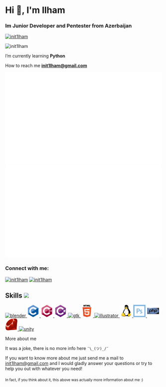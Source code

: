 <h1 align="left">Hi 👋, I'm Ilham</h1>
<h3 align="lest">Im Junior Developer and Pentester from Azerbaijan</h3>
<p align="left"> <a href="https://twitter.com/init1lham" target="blank"><img src="https://img.shields.io/twitter/follow/init1lham?logo=twitter&style=for-the-badge" alt="init1lham" /></a> </p>
<p align="left"> <img src="https://komarev.com/ghpvc/?username=init1lham&label=Profile%20views&color=0e75b6&style=flat" alt="init1lham" /> </p>

I’m currently learning **Python**

How to reach me **init1lham@gmail.com**


<div>

<a href="https://github.com/init1lham/github-stats">
  
![](https://raw.githubusercontent.com/init1lham/github-stats/master/generated/overview.svg)
![](https://github.com/init1lham/github-stats/blob/master/generated/languages.svg)

</a>

</div>

<h3 align="left">Connect with me:</h3>
<p align="left">
<a href="https://twitter.com/init1lham" target="blank"><img align="center" src="https://raw.githubusercontent.com/rahuldkjain/github-profile-readme-generator/master/src/images/icons/Social/twitter.svg" alt="init1lham" height="30" width="40" /></a>
<a href="https://instagram.com/init1lham" target="blank"><img align="center" src="https://raw.githubusercontent.com/rahuldkjain/github-profile-readme-generator/master/src/images/icons/Social/instagram.svg" alt="init1lham" height="30" width="40" /></a>
</p>

<h2> Skills <img src = "https://media2.giphy.com/media/QssGEmpkyEOhBCb7e1/giphy.gif?cid=ecf05e47a0n3gi1bfqntqmob8g9aid1oyj2wr3ds3mg700bl&rid=giphy.gif" width = 32px> </h2>
<p align="left"> <a href="https://www.blender.org/" target="_blank"> <img src="https://download.blender.org/branding/community/blender_community_badge_white.svg" alt="blender" width="40" height="40"/> </a> <a href="https://www.cprogramming.com/" target="_blank"> <img src="https://raw.githubusercontent.com/devicons/devicon/master/icons/c/c-original.svg" alt="c" width="40" height="40"/> </a> <a href="https://www.w3schools.com/cpp/" target="_blank"> <img src="https://raw.githubusercontent.com/devicons/devicon/master/icons/cplusplus/cplusplus-original.svg" alt="cplusplus" width="40" height="40"/> </a> <a href="https://www.w3schools.com/cs/" target="_blank"> <img src="https://raw.githubusercontent.com/devicons/devicon/master/icons/csharp/csharp-original.svg" alt="csharp" width="40" height="40"/> </a> <a href="https://www.gtk.org/" target="_blank"> <img src="https://upload.wikimedia.org/wikipedia/commons/7/71/GTK_logo.svg" alt="gtk" width="40" height="40"/> </a> <a href="https://www.w3.org/html/" target="_blank"> <img src="https://raw.githubusercontent.com/devicons/devicon/master/icons/html5/html5-original-wordmark.svg" alt="html5" width="40" height="40"/> </a> <a href="https://www.adobe.com/in/products/illustrator.html" target="_blank"> <img src="https://www.vectorlogo.zone/logos/adobe_illustrator/adobe_illustrator-icon.svg" alt="illustrator" width="40" height="40"/> </a> <a href="https://www.linux.org/" target="_blank"> <img src="https://raw.githubusercontent.com/devicons/devicon/master/icons/linux/linux-original.svg" alt="linux" width="40" height="40"/> </a> <a href="https://www.photoshop.com/en" target="_blank"> <img src="https://raw.githubusercontent.com/devicons/devicon/master/icons/photoshop/photoshop-line.svg" alt="photoshop" width="40" height="40"/> </a> <a href="https://www.php.net" target="_blank"> <img src="https://raw.githubusercontent.com/devicons/devicon/master/icons/php/php-original.svg" alt="php" width="40" height="40"/> </a> <a href="https://www.ruby-lang.org/en/" target="_blank"> <img src="https://raw.githubusercontent.com/devicons/devicon/master/icons/ruby/ruby-original.svg" alt="ruby" width="40" height="40"/> </a> <a href="https://unity.com/" target="_blank"> <img src="https://www.vectorlogo.zone/logos/unity3d/unity3d-icon.svg" alt="unity" width="40" height="40"/> </a> </p>

<summary>More about me</summary>
  
It was a joke, there is no more info here  `¯\_(ツ)_/¯`

If you want to know more about me just send me a mail to init1lham@gmail.com and I would gladly answer your questions or try to help you out with whatever you need! 

<sub>In fact, if you think about it, this above was actually more information about me :)<sub> 
